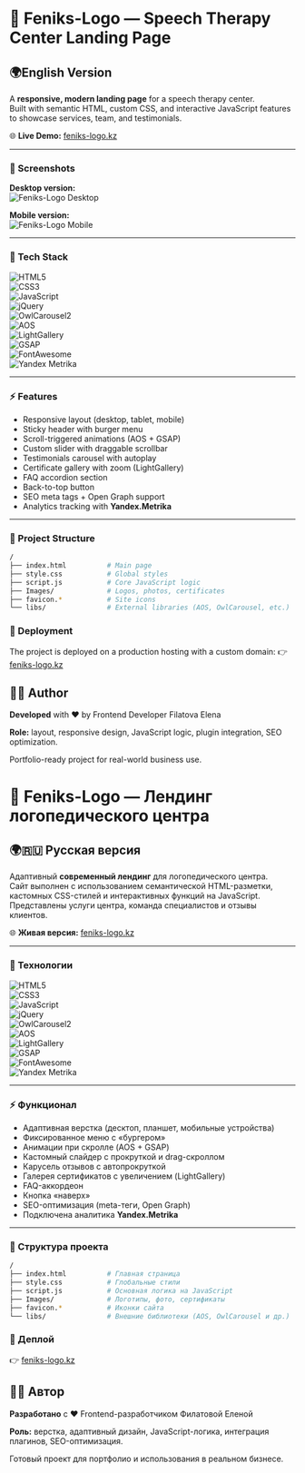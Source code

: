 # 🎨 Feniks-Logo — Speech Therapy Center Landing Page  

 ##  🌍English Version 

A **responsive, modern landing page** for a speech therapy center.  
Built with semantic HTML, custom CSS, and interactive JavaScript features to showcase services, team, and testimonials.  

🌐 **Live Demo:** [feniks-logo.kz](https://feniks-logo.kz/)  

---
### 📸 Screenshots  

**Desktop version:**  
![Feniks-Logo Desktop](./Images/screenshot-desktop.png)  

**Mobile version:**  
![Feniks-Logo Mobile](./Images/screenshot-mobile.png)  

---

### 🚀 Tech Stack  

![HTML5](https://img.shields.io/badge/HTML5-orange?logo=html5&logoColor=white)  
![CSS3](https://img.shields.io/badge/CSS3-blue?logo=css3&logoColor=white)  
![JavaScript](https://img.shields.io/badge/JavaScript-yellow?logo=javascript&logoColor=black)  
![jQuery](https://img.shields.io/badge/jQuery-0769AD?logo=jquery&logoColor=white)  
![OwlCarousel2](https://img.shields.io/badge/OwlCarousel2-green)  
![AOS](https://img.shields.io/badge/AOS.js-lightblue)  
![LightGallery](https://img.shields.io/badge/LightGallery-purple)  
![GSAP](https://img.shields.io/badge/GSAP-88CE02?logo=greensock&logoColor=white)  
![FontAwesome](https://img.shields.io/badge/Font%20Awesome-339AF0?logo=fontawesome&logoColor=white)  
![Yandex Metrika](https://img.shields.io/badge/Yandex%20Metrika-red)  

---

### ⚡ Features  

- Responsive layout (desktop, tablet, mobile)  
- Sticky header with burger menu  
- Scroll-triggered animations (AOS + GSAP)  
- Custom slider with draggable scrollbar  
- Testimonials carousel with autoplay  
- Certificate gallery with zoom (LightGallery)  
- FAQ accordion section  
- Back-to-top button  
- SEO meta tags + Open Graph support  
- Analytics tracking with **Yandex.Metrika**  

---

### 📂 Project Structure  

```bash
/
├── index.html          # Main page
├── style.css           # Global styles
├── script.js           # Core JavaScript logic
├── Images/             # Logos, photos, certificates
├── favicon.*           # Site icons
└── libs/               # External libraries (AOS, OwlCarousel, etc.)
```

### 📌 Deployment

The project is deployed on a production hosting with a custom domain:
👉 [feniks-logo.kz](https://feniks-logo.kz/)


## 👩‍💻 Author  

**Developed** with ❤️ by Frontend Developer Filatova Elena  

**Role:** layout, responsive design, JavaScript logic, plugin integration, SEO optimization.  

Portfolio-ready project for real-world business use.  


# 🎨 Feniks-Logo — Лендинг логопедического центра  


## 🌍🇷🇺 Русская версия 

Адаптивный **современный лендинг** для логопедического центра.  
Сайт выполнен с использованием семантической HTML-разметки, кастомных CSS-стилей и интерактивных функций на JavaScript. Представлены услуги центра, команда специалистов и отзывы клиентов.  

🌐 **Живая версия:** [feniks-logo.kz](https://feniks-logo.kz/)  

---

### 🚀 Технологии  

![HTML5](https://img.shields.io/badge/HTML5-orange?logo=html5&logoColor=white)  
![CSS3](https://img.shields.io/badge/CSS3-blue?logo=css3&logoColor=white)  
![JavaScript](https://img.shields.io/badge/JavaScript-yellow?logo=javascript&logoColor=black)  
![jQuery](https://img.shields.io/badge/jQuery-0769AD?logo=jquery&logoColor=white)  
![OwlCarousel2](https://img.shields.io/badge/OwlCarousel2-green)  
![AOS](https://img.shields.io/badge/AOS.js-lightblue)  
![LightGallery](https://img.shields.io/badge/LightGallery-purple)  
![GSAP](https://img.shields.io/badge/GSAP-88CE02?logo=greensock&logoColor=white)  
![FontAwesome](https://img.shields.io/badge/Font%20Awesome-339AF0?logo=fontawesome&logoColor=white)  
![Yandex Metrika](https://img.shields.io/badge/Yandex%20Metrika-red)  

---

### ⚡ Функционал  

- Адаптивная верстка (десктоп, планшет, мобильные устройства)  
- Фиксированное меню с «бургером»  
- Анимации при скролле (AOS + GSAP)  
- Кастомный слайдер с прокруткой и drag-скроллом  
- Карусель отзывов с автопрокруткой  
- Галерея сертификатов с увеличением (LightGallery)  
- FAQ-аккордеон  
- Кнопка «наверх»  
- SEO-оптимизация (meta-теги, Open Graph)  
- Подключена аналитика **Yandex.Metrika**  

---

### 📂 Структура проекта  

```bash
/
├── index.html          # Главная страница
├── style.css           # Глобальные стили
├── script.js           # Основная логика на JavaScript
├── Images/             # Логотипы, фото, сертификаты
├── favicon.*           # Иконки сайта
└── libs/               # Внешние библиотеки (AOS, OwlCarousel и др.)
```

### 📌 Деплой

👉 [feniks-logo.kz](https://feniks-logo.kz/)


## 👩‍💻 Автор  

**Разработано** с ❤️ Frontend-разработчиком Филатовой Еленой  

**Роль:** верстка, адаптивный дизайн, JavaScript-логика, интеграция плагинов, SEO-оптимизация.  

Готовый проект для портфолио и использования в реальном бизнесе.  


